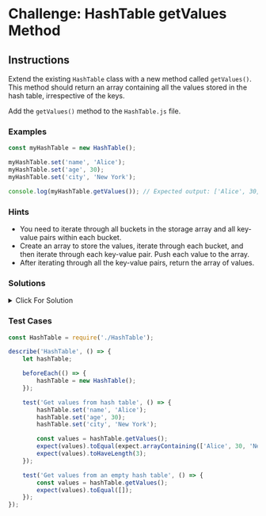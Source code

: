 # Challenge: HashTable getValues Method

## Instructions

Extend the existing `HashTable` class with a new method called `getValues()`. This method should return an array containing all the values stored in the hash table, irrespective of the keys.

Add the `getValues()` method to the `HashTable.js` file.

### Examples

```javascript
const myHashTable = new HashTable();

myHashTable.set('name', 'Alice');
myHashTable.set('age', 30);
myHashTable.set('city', 'New York');

console.log(myHashTable.getValues()); // Expected output: ['Alice', 30, 'New York']
```

### Hints

-   You need to iterate through all buckets in the storage array and all key-value pairs within each bucket.
-   Create an array to store the values, iterate through each bucket, and then iterate through each key-value pair. Push each value to the array.
-   After iterating through all the key-value pairs, return the array of values.

### Solutions

<details>
  <summary>Click For Solution</summary>

```js
 getValues() {
    const values = [];

    for (let i = 0; i < this.storage.length; i++) {
      if (this.storage[i]) {
        for (const [key, value] of this.storage[i]) {
          values.push(value);
        }
      }
    }

    return values;
  }
```

</details>

### Test Cases

```js
const HashTable = require('./HashTable');

describe('HashTable', () => {
    let hashTable;

    beforeEach(() => {
        hashTable = new HashTable();
    });

    test('Get values from hash table', () => {
        hashTable.set('name', 'Alice');
        hashTable.set('age', 30);
        hashTable.set('city', 'New York');

        const values = hashTable.getValues();
        expect(values).toEqual(expect.arrayContaining(['Alice', 30, 'New York']));
        expect(values).toHaveLength(3);
    });

    test('Get values from an empty hash table', () => {
        const values = hashTable.getValues();
        expect(values).toEqual([]);
    });
});
```
